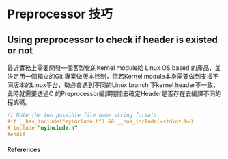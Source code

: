 # Preprocessor 技巧

## Using preprocessor to check if header is existed or not

最近實務上需要開發一個客製化的Kernel module給 Linux OS based 的產品，並決定用一個獨立的Git 專案做版本控制，但若Kernel module本身需要做到支援不同版本的Linux平台，勢必會遇到不同的Linux branch 下kernel header不一致，此時就需要透過C 的Preprocessor編譯期間去確定Header是否存在去編譯不同的程式碼。

```c
// Note the two possible file name string formats.
#if __has_include("myinclude.h") && __has_include(<stdint.h>)
# include "myinclude.h"
#endif
```

#### References
<!---
https://clang.llvm.org/docs/LanguageExtensions.html\#langext-has-include

https://isocpp.org/std/standing-documents/sd-6-sg10-feature-test-recommendations
-->


